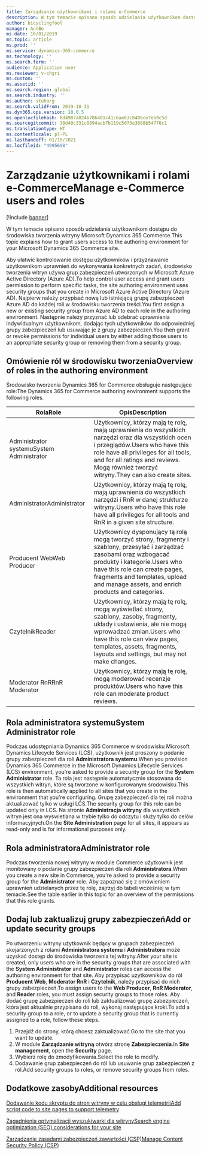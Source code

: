 ```yaml
---
title: Zarządzanie użytkownikami i rolami e-Commerce
description: W tym temacie opisano sposób udzielania użytkownikom dostępu do środowiska tworzenia witryny Microsoft Dynamics 365 Commerce.
author: bicyclingfool
manager: AnnBe
ms.date: 10/01/2019
ms.topic: article
ms.prod: ''
ms.service: dynamics-365-commerce
ms.technology: ''
ms.search.form: ''
audience: Application user
ms.reviewer: v-chgri
ms.custom: ''
ms.assetid: ''
ms.search.region: global
ms.search.industry: ''
ms.author: stuharg
ms.search.validFrom: 2019-10-31
ms.dyn365.ops.version: 10.0.5
ms.openlocfilehash: 8d4987a824b786401c41c6ae63c8486ce7eb0c5d
ms.sourcegitcommit: 38d40c331c8894acb7b119c5073e3088b54776c1
ms.translationtype: HT
ms.contentlocale: pl-PL
ms.lasthandoff: 01/15/2021
ms.locfileid: "4995698"
---
```

# <a name="manage-e-commerce-users-and-roles"></a><span data-ttu-id="39a03-103">Zarządzanie użytkownikami i rolami e-Commerce</span><span class="sxs-lookup"><span data-stu-id="39a03-103">Manage e-Commerce users and roles</span></span>


[!include [banner](includes/banner.md)]

<span data-ttu-id="39a03-104">W tym temacie opisano sposób udzielania użytkownikom dostępu do środowiska tworzenia witryny Microsoft Dynamics 365 Commerce.</span><span class="sxs-lookup"><span data-stu-id="39a03-104">This topic explains how to grant users access to the authoring environment for your Microsoft Dynamics 365 Commerce site.</span></span>

<span data-ttu-id="39a03-105">Aby ułatwić kontrolowanie dostępu użytkowników i przyznawanie użytkownikom uprawnień do wykonywania konkretnych zadań, środowisko tworzenia witryn używa grup zabezpieczeń utworzonych w Microsoft Azure Active Directory (Azure AD).</span><span class="sxs-lookup"><span data-stu-id="39a03-105">To help control user access and grant users permission to perform specific tasks, the site authoring environment uses security groups that you create in Microsoft Azure Active Directory (Azure AD).</span></span> <span data-ttu-id="39a03-106">Najpierw należy przypisać nową lub istniejącą grupę zabezpieczeń Azure AD do każdej roli w środowisku tworzenia treści.</span><span class="sxs-lookup"><span data-stu-id="39a03-106">You first assign a new or existing security group from Azure AD to each role in the authoring environment.</span></span> <span data-ttu-id="39a03-107">Następnie należy przyznać lub odebrać uprawnienia indywidualnym użytkownikom, dodając tych użytkowników do odpowiedniej grupy zabezpieczeń lub usuwając je z grupy zabezpieczeń.</span><span class="sxs-lookup"><span data-stu-id="39a03-107">You then grant or revoke permissions for individual users by either adding those users to an appropriate security group or removing them from a security group.</span></span>

## <a name="overview-of-roles-in-the-authoring-environment"></a><span data-ttu-id="39a03-108">Omówienie ról w środowisku tworzenia</span><span class="sxs-lookup"><span data-stu-id="39a03-108">Overview of roles in the authoring environment</span></span>

<span data-ttu-id="39a03-109">Środowisko tworzenia Dynamics 365 for Commerce obsługuje następujące role:</span><span class="sxs-lookup"><span data-stu-id="39a03-109">The Dynamics 365 for Commerce authoring environment supports the following roles.</span></span>

| <span data-ttu-id="39a03-110">Rola</span><span class="sxs-lookup"><span data-stu-id="39a03-110">Role</span></span>                 | <span data-ttu-id="39a03-111">Opis</span><span class="sxs-lookup"><span data-stu-id="39a03-111">Description</span></span> |
|----------------------|-------------|
| <span data-ttu-id="39a03-112">Administrator systemu</span><span class="sxs-lookup"><span data-stu-id="39a03-112">System Administrator</span></span> | <span data-ttu-id="39a03-113">Użytkownicy, którzy mają tę rolę, mają uprawnienia do wszystkich narzędzi oraz dla wszystkich ocen i przeglądów.</span><span class="sxs-lookup"><span data-stu-id="39a03-113">Users who have this role have all privileges for all tools, and for all ratings and reviews.</span></span> <span data-ttu-id="39a03-114">Mogą również tworzyć witryny.</span><span class="sxs-lookup"><span data-stu-id="39a03-114">They can also create sites.</span></span> |
| <span data-ttu-id="39a03-115">Administrator</span><span class="sxs-lookup"><span data-stu-id="39a03-115">Administrator</span></span>   | <span data-ttu-id="39a03-116">Użytkownicy, którzy mają tę rolę, mają uprawnienia do wszystkich narzędzi i RnR w danej strukturze witryny.</span><span class="sxs-lookup"><span data-stu-id="39a03-116">Users who have this role have all privileges for all tools and RnR in a given site structure.</span></span> |
| <span data-ttu-id="39a03-117">Producent Web</span><span class="sxs-lookup"><span data-stu-id="39a03-117">Web Producer</span></span>         | <span data-ttu-id="39a03-118">Użytkownicy dysponujący tą rolą mogą tworzyć strony, fragmenty i szablony, przesyłać i zarządzać zasobami oraz wzbogacać produkty i kategorie.</span><span class="sxs-lookup"><span data-stu-id="39a03-118">Users who have this role can create pages, fragments and templates, upload and manage assets, and enrich products and categories.</span></span> |
| <span data-ttu-id="39a03-119">Czytelnik</span><span class="sxs-lookup"><span data-stu-id="39a03-119">Reader</span></span>               | <span data-ttu-id="39a03-120">Użytkownicy, którzy mają tę rolę, mogą wyświetlać strony, szablony, zasoby, fragmenty, układy i ustawienia, ale nie mogą wprowadzać zmian.</span><span class="sxs-lookup"><span data-stu-id="39a03-120">Users who have this role can view pages, templates, assets, fragments, layouts and settings, but may not make changes.</span></span> |
| <span data-ttu-id="39a03-121">Moderator RnR</span><span class="sxs-lookup"><span data-stu-id="39a03-121">RnR Moderator</span></span>        | <span data-ttu-id="39a03-122">Użytkownicy, którzy mają tę rolę, mogą moderować recenzje produktów.</span><span class="sxs-lookup"><span data-stu-id="39a03-122">Users who have this role can moderate product reviews.</span></span> |

## <a name="system-administrator-role"></a><span data-ttu-id="39a03-123">Rola administratora systemu</span><span class="sxs-lookup"><span data-stu-id="39a03-123">System Administrator role</span></span>

<span data-ttu-id="39a03-124">Podczas udostępniania Dynamics 365 Commerce w środowisku Microsoft Dynamics Lifecycle Services (LCS), użytkownik jest proszony o podanie grupy zabezpieczeń dla roli **Administratora systemu**.</span><span class="sxs-lookup"><span data-stu-id="39a03-124">When you provision Dynamics 365 Commerce in the Microsoft Dynamics Lifecycle Services (LCS) environment, you're asked to provide a security group for the **System Administrator** role.</span></span> <span data-ttu-id="39a03-125">Ta rola jest następnie automatycznie stosowana do wszystkich witryn, które są tworzone w konfigurowanym środowisku.</span><span class="sxs-lookup"><span data-stu-id="39a03-125">This role is then automatically applied to all sites that you create in the environment that you're configuring.</span></span> <span data-ttu-id="39a03-126">Grupę zabezpieczeń dla tej roli można aktualizować tylko w usługi LCS.</span><span class="sxs-lookup"><span data-stu-id="39a03-126">The security group for this role can be updated only in LCS.</span></span> <span data-ttu-id="39a03-127">Na stronie **Administracja witryny** dla wszystkich witryn jest ona wyświetlana w trybie tylko do odczytu i służy tylko do celów informacyjnych.</span><span class="sxs-lookup"><span data-stu-id="39a03-127">On the **Site Administration** page for all sites, it appears as read-only and is for informational purposes only.</span></span>

## <a name="administrator-role"></a><span data-ttu-id="39a03-128">Rola administratora</span><span class="sxs-lookup"><span data-stu-id="39a03-128">Administrator role</span></span>

<span data-ttu-id="39a03-129">Podczas tworzenia nowej witryny w module Commerce użytkownik jest monitowany o podanie grupy zabezpieczeń dla roli **Administratora**.</span><span class="sxs-lookup"><span data-stu-id="39a03-129">When you create a new site in Commerce, you're asked to provide a security group for the **Administrator** role.</span></span> <span data-ttu-id="39a03-130">Aby zapoznać się z omówieniem uprawnień udzielanych przez tę rolę, zajrzyj do tabeli wcześniej w tym temacie.</span><span class="sxs-lookup"><span data-stu-id="39a03-130">See the table earlier in this topic for an overview of the permissions that this role grants.</span></span>

## <a name="add-or-update-security-groups"></a><span data-ttu-id="39a03-131">Dodaj lub zaktualizuj grupy zabezpieczeń</span><span class="sxs-lookup"><span data-stu-id="39a03-131">Add or update security groups</span></span>

<span data-ttu-id="39a03-132">Po utworzeniu witryny użytkownik będący w grupach zabezpieczeń skojarzonych z rolami **Administratora systemu** i **Administratora** może uzyskać dostęp do środowiska tworzenia tej witryny.</span><span class="sxs-lookup"><span data-stu-id="39a03-132">After your site is created, only users who are in the security groups that are associated with the **System Administrator** and **Administrator** roles can access the authoring environment for that site.</span></span> <span data-ttu-id="39a03-133">Aby przypisać użytkowników do ról **Producent Web**, **Moderator RnR** i **Czytelnik**, należy przypisać do nich grupy zabezpieczeń.</span><span class="sxs-lookup"><span data-stu-id="39a03-133">To assign users to the **Web Producer**, **RnR Moderator**, and **Reader** roles, you must assign security groups to those roles.</span></span> <span data-ttu-id="39a03-134">Aby dodać grupę zabezpieczeń do roli lub zaktualizować grupę zabezpieczeń, która jest aktualnie przypisana do roli, wykonaj następujące kroki.</span><span class="sxs-lookup"><span data-stu-id="39a03-134">To add a security group to a role, or to update a security group that is currently assigned to a role, follow these steps.</span></span>

1. <span data-ttu-id="39a03-135">Przejdź do strony, którą chcesz zaktualizować.</span><span class="sxs-lookup"><span data-stu-id="39a03-135">Go to the site that you want to update.</span></span>
1. <span data-ttu-id="39a03-136">W module **Zarządzanie witryną** otwórz stronę **Zabezpieczenia**.</span><span class="sxs-lookup"><span data-stu-id="39a03-136">In **Site management**, open the **Security** page.</span></span>
1. <span data-ttu-id="39a03-137">Wybierz rolę do zmodyfikowania.</span><span class="sxs-lookup"><span data-stu-id="39a03-137">Select the role to modify.</span></span>
1. <span data-ttu-id="39a03-138">Dodawanie grup zabezpieczeń do ról lub usuwanie grup zabezpieczeń z ról.</span><span class="sxs-lookup"><span data-stu-id="39a03-138">Add security groups to roles, or remove security groups from roles.</span></span>

## <a name="additional-resources"></a><span data-ttu-id="39a03-139">Dodatkowe zasoby</span><span class="sxs-lookup"><span data-stu-id="39a03-139">Additional resources</span></span>

[<span data-ttu-id="39a03-140">Dodawanie kodu skryptu do stron witryny w celu obsługi telemetrii</span><span class="sxs-lookup"><span data-stu-id="39a03-140">Add script code to site pages to support telemetry</span></span>](add-telemetry.md)

[<span data-ttu-id="39a03-141">Zagadnienia optymalizacji wyszukiwarki dla witryny</span><span class="sxs-lookup"><span data-stu-id="39a03-141">Search engine optimization (SEO) considerations for your site</span></span>](search-engine-optimization-considerations.md)

[<span data-ttu-id="39a03-142">Zarządzanie zasadami zabezpieczeń zawartości (CSP)</span><span class="sxs-lookup"><span data-stu-id="39a03-142">Manage Content Security Policy (CSP)</span></span>](manage-csp.md)
